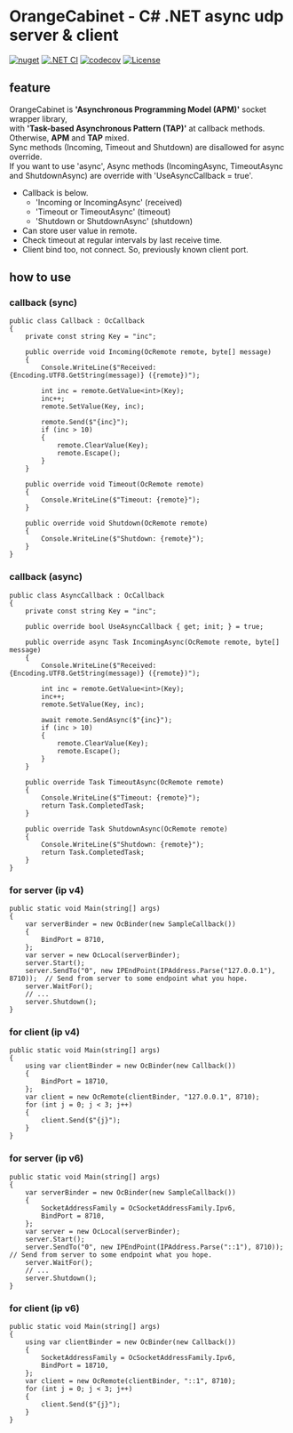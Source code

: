 # OrangeCabinet - C# .NET async udp server & client

[![nuget](https://badgen.net/nuget/v/OrangeCabinet/latest)](https://www.nuget.org/packages/OrangeCabinet/)
[![.NET CI](https://github.com/shigenobu/OrangeCabinet/actions/workflows/ci.yaml/badge.svg?branch=develop)](https://github.com/shigenobu/OrangeCabinet/actions/workflows/ci.yaml)
[![codecov](https://codecov.io/gh/shigenobu/OrangeCabinet/branch/develop/graph/badge.svg?token=RNH9EOC8JF)](https://codecov.io/gh/shigenobu/OrangeCabinet)
[![License](https://img.shields.io/badge/License-Apache%202.0-blue.svg)](https://opensource.org/licenses/Apache-2.0)

## feature

OrangeCabinet is __'Asynchronous Programming Model (APM)'__ socket wrapper library,  
with __'Task-based Asynchronous Pattern (TAP)'__ at callback methods.  
Otherwise, __APM__ and __TAP__ mixed.  
Sync methods (Incoming, Timeout and Shutdown) are disallowed for async override.   
If you want to use 'async',
Async methods (IncomingAsync, TimeoutAsync and ShutdownAsync) are override with 'UseAsyncCallback = true'.

* Callback is below.
    * 'Incoming or IncomingAsync' (received)
    * 'Timeout or TimeoutAsync' (timeout)
    * 'Shutdown or ShutdownAsync' (shutdown)
* Can store user value in remote.
* Check timeout at regular intervals by last receive time.
* Client bind too, not connect. So, previously known client port.

## how to use

### callback (sync)

    public class Callback : OcCallback
    {
        private const string Key = "inc";
        
        public override void Incoming(OcRemote remote, byte[] message)
        {
            Console.WriteLine($"Received: {Encoding.UTF8.GetString(message)} ({remote})");
            
            int inc = remote.GetValue<int>(Key);
            inc++;
            remote.SetValue(Key, inc);
            
            remote.Send($"{inc}");
            if (inc > 10)
            {
                remote.ClearValue(Key);
                remote.Escape();
            }
        }

        public override void Timeout(OcRemote remote)
        {
            Console.WriteLine($"Timeout: {remote}");
        }

        public override void Shutdown(OcRemote remote)
        {
            Console.WriteLine($"Shutdown: {remote}");
        }
    }

### callback (async)

    public class AsyncCallback : OcCallback
    {
        private const string Key = "inc";

        public override bool UseAsyncCallback { get; init; } = true;

        public override async Task IncomingAsync(OcRemote remote, byte[] message)
        {
            Console.WriteLine($"Received: {Encoding.UTF8.GetString(message)} ({remote})");

            int inc = remote.GetValue<int>(Key);
            inc++;
            remote.SetValue(Key, inc);

            await remote.SendAsync($"{inc}");
            if (inc > 10)
            {
                remote.ClearValue(Key);
                remote.Escape();
            }
        }

        public override Task TimeoutAsync(OcRemote remote)
        {
            Console.WriteLine($"Timeout: {remote}");
            return Task.CompletedTask;
        }

        public override Task ShutdownAsync(OcRemote remote)
        {
            Console.WriteLine($"Shutdown: {remote}");
            return Task.CompletedTask;
        }
    }

### for server (ip v4)

    public static void Main(string[] args)
    {
        var serverBinder = new OcBinder(new SampleCallback())
        {
            BindPort = 8710,
        };
        var server = new OcLocal(serverBinder);
        server.Start();
        server.SendTo("0", new IPEndPoint(IPAddress.Parse("127.0.0.1"), 8710));  // Send from server to some endpoint what you hope.
        server.WaitFor();
        // ...
        server.Shutdown();
    }

### for client (ip v4)

    public static void Main(string[] args)
    {
        using var clientBinder = new OcBinder(new Callback())
        {
            BindPort = 18710,
        };
        var client = new OcRemote(clientBinder, "127.0.0.1", 8710);
        for (int j = 0; j < 3; j++)
        {
            client.Send($"{j}");
        }
    }

### for server (ip v6)

    public static void Main(string[] args)
    {
        var serverBinder = new OcBinder(new SampleCallback())
        {
            SocketAddressFamily = OcSocketAddressFamily.Ipv6,
            BindPort = 8710,
        };
        var server = new OcLocal(serverBinder);
        server.Start();
        server.SendTo("0", new IPEndPoint(IPAddress.Parse("::1"), 8710));  // Send from server to some endpoint what you hope.
        server.WaitFor();
        // ...
        server.Shutdown();
    }

### for client (ip v6)

    public static void Main(string[] args)
    {
        using var clientBinder = new OcBinder(new Callback())
        {
            SocketAddressFamily = OcSocketAddressFamily.Ipv6,
            BindPort = 18710,
        };
        var client = new OcRemote(clientBinder, "::1", 8710);
        for (int j = 0; j < 3; j++)
        {
            client.Send($"{j}");
        }
    }
